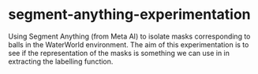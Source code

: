 # segment-anything-experimentation
Using Segment Anything (from Meta AI) to isolate masks corresponding to balls in the WaterWorld environment. The aim of this experimentation is to see if the representation of the masks is something we can use in in extracting the labelling function.
